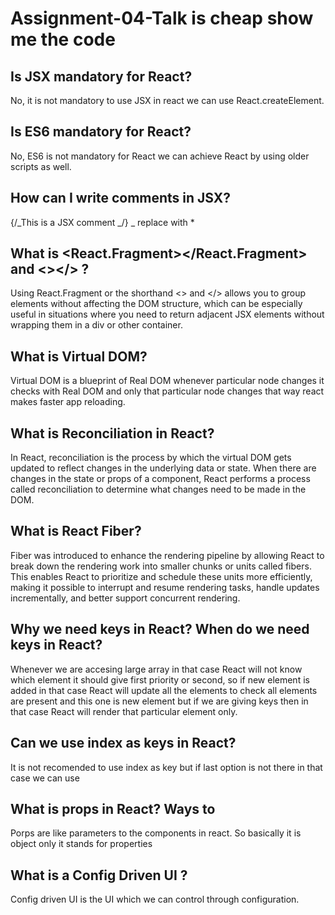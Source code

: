 # Assignment-04-Talk is cheap show me the code

## Is JSX mandatory for React?

No, it is not mandatory to use JSX in react we can use React.createElement.

## Is ES6 mandatory for React?

No, ES6 is not mandatory for React we can achieve React by using older scripts as well.

## How can I write comments in JSX?

{/_This is a JSX comment _/} \_ replace with \*

## What is <React.Fragment></React.Fragment> and <></> ?

Using React.Fragment or the shorthand <> and </> allows you to group elements without affecting the DOM structure, which can be especially useful in situations where you need to return adjacent JSX elements without wrapping them in a div or other container.

## What is Virtual DOM?

Virtual DOM is a blueprint of Real DOM whenever particular node changes it checks with Real DOM and only that particular node changes that way react makes faster app reloading.

## What is Reconciliation in React?

In React, reconciliation is the process by which the virtual DOM gets updated to reflect changes in the underlying data or state.
When there are changes in the state or props of a component, React performs a process called reconciliation to determine what changes need to be made in the DOM.

## What is React Fiber?

Fiber was introduced to enhance the rendering pipeline by allowing React to break down the rendering work into smaller chunks or units called fibers.
This enables React to prioritize and schedule these units more efficiently, making it possible to interrupt and resume rendering tasks,
handle updates incrementally, and better support concurrent rendering.

## Why we need keys in React? When do we need keys in React?

Whenever we are accesing large array in that case React will not know which element it should give first priority or second, so if new element is added
in that case React will update all the elements to check all elements are present and this one is new element but if we are giving keys then in that
case React will render that particular element only.

## Can we use index as keys in React?

It is not recomended to use index as key but if last option is not there in that case we can use

## What is props in React? Ways to

Porps are like parameters to the components in react. So basically it is object only it stands for properties

## What is a Config Driven UI ?

Config driven UI is the UI which we can control through configuration.
